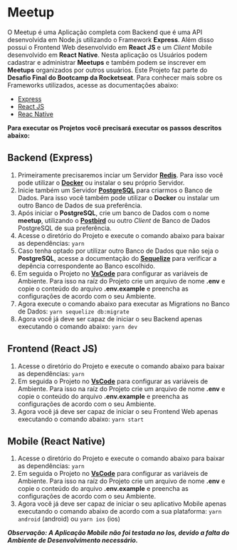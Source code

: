# Meetup
O Meetup é uma Aplicação completa com Backend que é uma API desenvolvida em Node.js utilizando o Framework **Express**. Além disso possui o Frontend Web desenvolvido em **React JS** e um *Client* Mobile desenvolvido em **React Native**. Nesta aplicação os Usuários podem cadastrar e administrar **Meetups** e também podem se inscrever em **Meetups** organizados por outros usuários. Este Projeto faz parte do **Desafio Final do Bootcamp da Rocketseat**. Para conhecer mais sobre os Frameworks utilizados, acesse as documentações abaixo:

- [Express](https://expressjs.com/)
- [React JS](https://reactjs.org/)
- [Reac Native](https://facebook.github.io/react-native/)

**Para executar os Projetos você precisará executar os passos descritos abaixo:**

## Backend (Express)

1. Primeiramente precisaremos inciar um Servidor **[Redis](https://redis.io/)**. Para isso você pode utilizar o **[Docker](https://www.docker.com/)** ou instalar o seu próprio Servidor.
2. Inicie também um Servidor **[PostgreSQL](https://www.postgresql.org/)** para criarmos o Banco de Dados. Para isso você também pode utilizar o **Docker** ou instalar um outro Banco de Dados de sua preferência.
3. Após iniciar o **PostgreSQL**, crie um banco de Dados com o nome **meetup**, utilizando o **[Postbird](https://snapcraft.io/postbird)** ou outro *Client* de Banco de Dados PostgreSQL de sua preferência.
4. Acesse o diretório do Projeto e execute o comando abaixo para baixar as dependências:
`yarn`
5. Caso tenha optado por utilizar outro Banco de Dados que não seja o **PostgreSQL**, acesse a documentação do **[Sequelize](https://sequelize.org/v5/manual/dialects.html)** para verificar a depência correspondente ao Banco escolhido.
6. Em seguida o Projeto no **[VsCode](https://code.visualstudio.com/)** para configurar as variáveis de Ambiente. Para isso na raíz do Projeto crie um arquivo de nome **.env** e copie o conteúdo do arquivo **.env.example** e preencha as configurações de acordo com o seu Ambiente.
6. Agora execute o comando abaixo para executar as Migrations no Banco de Dados:
`yarn sequelize db:migrate`
7. Agora você já deve ser capaz de iniciar o seu Backend apenas executando o comando abaixo:
`yarn dev`

## Frontend (React JS)

1. Acesse o diretório do Projeto e execute o comando abaixo para baixar as dependências:
`yarn`
2. Em seguida o Projeto no **[VsCode](https://code.visualstudio.com/)** para configurar as variáveis de Ambiente. Para isso na raíz do Projeto crie um arquivo de nome **.env** e copie o conteúdo do arquivo **.env.example** e preencha as configurações de acordo com o seu Ambiente.
3. Agora você já deve ser capaz de iniciar o seu Frontend Web apenas executando o comando abaixo:
`yarn start`

## Mobile (React Native)

1. Acesse o diretório do Projeto e execute o comando abaixo para baixar as dependências:
`yarn`
2. Em seguida o Projeto no **[VsCode](https://code.visualstudio.com/)** para configurar as variáveis de Ambiente. Para isso na raíz do Projeto crie um arquivo de nome **.env** e copie o conteúdo do arquivo **.env.example** e preencha as configurações de acordo com o seu Ambiente.
3. Agora você já deve ser capaz de iniciar o seu aplicativo Mobile apenas executando o comando abaixo de acordo com a sua plataforma:
`yarn android` (android)
ou
`yarn ios` (ios)

***Observação: A Aplicação Mobile não foi testada no Ios, devido a falta do Ambiente de Desenvolvimento necessário.***